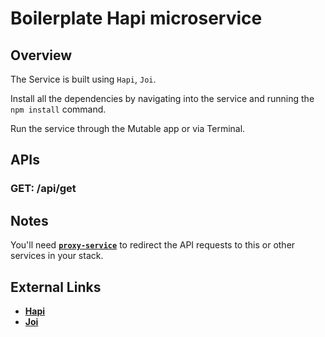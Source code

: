 Boilerplate Hapi microservice
===

## Overview

The Service is built using `Hapi`, `Joi`.


Install all the dependencies by navigating into the service and running the `npm install` command.

Run the service through the Mutable app or via Terminal.


APIs
---

### GET: /api/get


## Notes
You'll need [**`proxy-service`**](https://github.com/mutable/node-proxy) to redirect the API requests to this or other services in your stack.

External Links
---

- [**Hapi**](https://hapijs.com/)
- [**Joi**](https://hapijs.com/tutorials/validation#joi)
